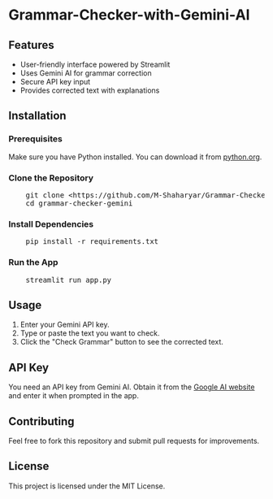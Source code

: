 # Grammar-Checker-with-Gemini-AI
<h2>Features</h2>
<ul>
    <li>User-friendly interface powered by Streamlit</li>
    <li>Uses Gemini AI for grammar correction</li>
    <li>Secure API key input</li>
    <li>Provides corrected text with explanations</li>
</ul>

<h2>Installation</h2>
<h3>Prerequisites</h3>
<p>Make sure you have Python installed. You can download it from <a href="https://www.python.org/downloads/">python.org</a>.</p>

<h3>Clone the Repository</h3>
<pre>
    git clone &lt;https://github.com/M-Shaharyar/Grammar-Checker-with-Gemini-AI&gt;
    cd grammar-checker-gemini
</pre>

<h3>Install Dependencies</h3>
<pre>
    pip install -r requirements.txt
</pre>

<h3>Run the App</h3>
<pre>
    streamlit run app.py
</pre>

<h2>Usage</h2>
<ol>
    <li>Enter your Gemini API key.</li>
    <li>Type or paste the text you want to check.</li>
    <li>Click the "Check Grammar" button to see the corrected text.</li>
</ol>

<h2>API Key</h2>
<p>You need an API key from Gemini AI. Obtain it from the <a href="https://ai.google.dev/">Google AI website</a> and enter it when prompted in the app.</p>

<h2>Contributing</h2>
<p>Feel free to fork this repository and submit pull requests for improvements.</p>

<h2>License</h2>
<p>This project is licensed under the MIT License.</p>
